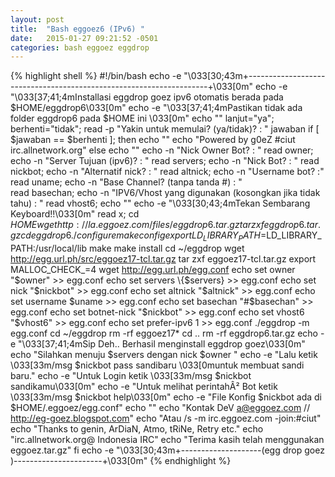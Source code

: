 ```yaml
---
layout: post
title:  "Bash eggoez6 (IPv6) "
date:   2015-01-27 09:21:52 -0501
categories: bash eggoez eggdrop
---
```

{% highlight shell %}
#!/bin/bash
echo -e "\033[30;43m+--------------------------------------------------------------------+\033[0m"
echo -e "\033[37;41;4mInstallasi eggdrop goez ipv6 otomatis berada pada $HOME/eggdrop6\033[0m"
echo -e "\033[37;41;4mPastikan tidak ada folder eggdrop6 pada $HOME ini  \033[0m"
echo ""
lanjut="ya";
berhenti="tidak";
read -p "Yakin untuk memulai? (ya/tidak)? : " jawaban
if [ $jawaban == $berhenti ]; then
echo ""
echo "Powered by g0eZ #ciut irc.allnetwork.org"
else
echo ""
echo -n "Nick Owner Bot? : "
read owner;
echo -n "Server Tujuan (ipv6)? : "
read servers;
echo -n "Nick Bot? : "
read nickbot;
echo -n "Alternatif nick? : "
read altnick;
echo -n "Username bot? :"
read uname;
echo -n "Base Channel? (tanpa tanda #) : "  
read basechan;
echo -n "IPV6/Vhost yang digunakan (kosongkan jika tidak tahu) : "
read vhost6;
echo ""
echo -e "\033[30;43;4mTekan Sembarang Keyboard!!\033[0m"
read x;
cd $HOME
wget http://la.eggoez.com/files/eggdrop6.tar.gz
tar zxf eggdrop6.tar.gz
cd eggdrop6
./configure
make config
export LD_LIBRARY_PATH=$LD_LIBRARY_PATH:/usr/local/lib
make
make install
cd ~/eggdrop
wget http://egg.url.ph/src/eggoez17-tcl.tar.gz
tar zxf eggoez17-tcl.tar.gz
export MALLOC_CHECK_=4
wget http://egg.url.ph/egg.conf
echo set owner "$owner" >> egg.conf
echo set servers \{$servers\} >> egg.conf
echo set nick "$nickbot" >> egg.conf
echo set altnick "$altnick" >> egg.conf
echo set username $uname >> egg.conf
echo set basechan  "#$basechan" >> egg.conf
echo set botnet-nick "$nickbot" >> egg.conf
echo set vhost6 "$vhost6" >> egg.conf
echo set prefer-ipv6 1 >> egg.conf
./eggdrop -m egg.conf
cd ~/eggdrop
rm -rf eggoez17*
cd ..
rm -rf eggdrop6.tar.gz
echo -e "\033[37;41;4mSip Deh.. Berhasil menginstall eggdrop goez\033[0m"
echo "Silahkan menuju $servers dengan nick $owner "
echo -e "Lalu ketik \033[33m/msg $nickbot pass sandibaru \033[0muntuk membuat sandi baru."
echo -e "Untuk Login ketik \033[33m/msg $nickbot sandikamu\033[0m"
echo -e "Untuk melihat perintahÂ² Bot ketik \033[33m/msg $nickbot help\033[0m"
echo -e "File Konfig $nickbot ada di $HOME/.eggoez/egg.conf"
echo ""
echo "Kontak DeV a@eggoez.com //  http://eg-goez.blogspot.com"
echo "Atau /s -m irc.eggoez.com -join:#ciut"
echo "Thanks to genin, ArDiaN, Atmo, tRiNe, Retry etc."
echo "irc.allnetwork.org@ Indonesia IRC"
echo "Terima kasih telah menggunakan eggoez.tar.gz"
fi
echo -e "\033[30;43m+--------------------(egg drop goez )----------------------+\033[0m"
{% endhighlight %}
